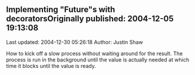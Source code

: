 ## Implementing "Future"s with decoratorsOriginally published: 2004-12-05 19:13:08 
Last updated: 2004-12-30 05:26:18 
Author: Justin Shaw 
 
How to kick off a slow process without waiting around for the result.  The process is run in the background until the value is actually needed at which time it blocks until the value is ready.